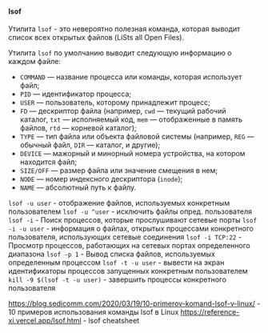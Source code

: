 #### lsof
Утилита `lsof` - это невероятно полезная команда, которая выводит список всех открытых файлов (LiSts all Open Files).

Утилита `lsof` по умолчанию выводит следующую информацию о каждом файле:

- `COMMAND` — название процесса или команды, которая использует файл;
- `PID` — идентификатор процесса;
- `USER` — пользователь, которому принадлежит процесс;
- `FD` — дескриптор файла (например, `cwd` — текущий рабочий каталог, `txt` — исполняемый код, `mem` — отображенные в память файлов, `rtd` — корневой каталог);
- `TYPE` — тип файла или объекта файловой системы (например, `REG` — обычный файл, `DIR` — каталог, и другие);
- `DEVICE` — мажорный и минорный номера устройства, на котором находится файл;
- `SIZE/OFF` — размер файла или значение смещения в нем;
- `NODE` — номер индексного дескриптора (`inode`);
- `NAME` — абсолютный путь к файлу.

`lsof -u user` - отображение файлов, используемых конкретным пользователем
`lsof -u ^user` - исключить файлы опред. пользователя
`lsof -i` - Поиск процессов, которые прослушивают сетевые порты
`lsof -i -u user` - информация о файлах, открытых процессами конкретного пользователя, использующих сетевые соединения
`lsof -i TCP:22` - Просмотр процессов, работающих на сетевых портах определенного диапазона
`lsof -p 1` - Вывод списка файлов, используемых определенным процессом
`lsof -t -u user` - вывести на экран идентификаторы процессов запущенных конкретным пользователем
`kill -9 $(lsof -t -u user)` - завершить процессы конкретного пользователя

https://blog.sedicomm.com/2020/03/19/10-primerov-komand-lsof-v-linux/ - 10 примеров использования команды lsof в Linux
https://reference-xi.vercel.app/lsof.html - lsof cheatsheet